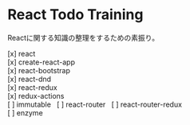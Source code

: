 # React Todo Training

Reactに関する知識の整理をするための素振り。

[x] react  
[x] create-react-app  
[x] react-bootstrap  
[x] react-dnd  
[x] react-redux  
[x] redux-actions  
[ ] immutable  
[ ] react-router  
[ ] react-router-redux  
[ ] enzyme  

